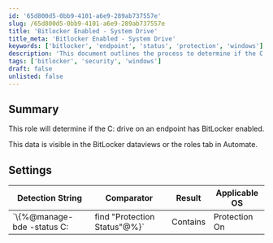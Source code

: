```yaml
---
id: '65d800d5-0bb9-4101-a6e9-289ab737557e'
slug: /65d800d5-0bb9-4101-a6e9-289ab737557e
title: 'Bitlocker Enabled - System Drive'
title_meta: 'Bitlocker Enabled - System Drive'
keywords: ['bitlocker', 'endpoint', 'status', 'protection', 'windows']
description: 'This document outlines the process to determine if the C: drive on an endpoint has BitLocker enabled. It includes information on accessing the data through BitLocker dataviews or the roles tab in ConnectWise Automate, along with the necessary detection string and settings.'
tags: ['bitlocker', 'security', 'windows']
draft: false
unlisted: false
---
```


## Summary

This role will determine if the C: drive on an endpoint has BitLocker enabled.

This data is visible in the BitLocker dataviews or the roles tab in Automate.

## Settings

| Detection String                                     | Comparator | Result        | Applicable OS |
|-----------------------------------------------------|------------|---------------|----------------|
| `\\\{%@manage-bde -status C: | find "Protection Status"@%}` | Contains   | Protection On | Windows OS     |